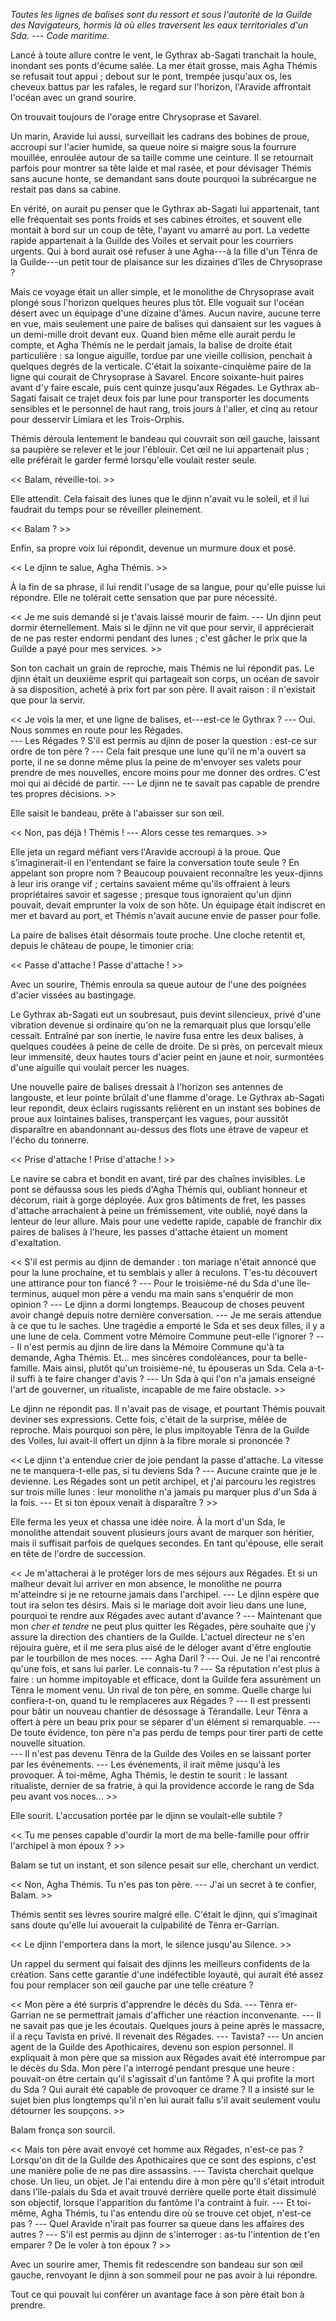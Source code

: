 *Toutes les lignes de balises sont du ressort et sous l'autorité de la Guilde des Navigateurs, hormis là où elles traversent les eaux territoriales d'un Sda. --- Code maritime.*

Lancé à toute allure contre le vent, le Gythrax ab-Sagati tranchait la houle, inondant ses ponts d'écume salée. La mer était grosse, mais Agha Thémis se refusait tout appui ; debout sur le pont, trempée jusqu'aux os, les cheveux battus par les rafales, le regard sur l'horizon, l'Aravide affrontait l'océan avec un grand sourire. 

On trouvait toujours de l'orage entre Chrysoprase et Savarel.

Un marin, Aravide lui aussi, surveillait les cadrans des bobines de proue, accroupi sur l'acier humide, sa queue noire si maigre sous la fourrure mouillée, enroulée autour de sa taille comme une ceinture. Il se retournait parfois pour montrer sa tête laide et mal rasée, et pour dévisager Thémis sans aucune honte, se demandant sans doute pourquoi la subrécargue ne restait pas dans sa cabine.

En vérité, on aurait pu penser que le Gythrax ab-Sagati lui appartenait, tant elle fréquentait ses ponts froids et ses cabines étroites, et souvent elle montait à bord sur un coup de tête, l'ayant vu amarré au port. La vedette rapide appartenait à la Guilde des Voiles et servait pour les courriers urgents. Qui à bord aurait osé refuser à une Agha---à la fille d'un Tënra de la Guilde---un petit tour de plaisance sur les dizaines d'îles de Chrysoprase ?

Mais ce voyage était un aller simple, et le monolithe de Chrysoprase avait plongé sous l'horizon quelques heures plus tôt. Elle voguait sur l'océan désert avec un équipage d'une dizaine d'âmes. Aucun navire, aucune terre en vue, mais seulement une paire de balises qui dansaient sur les vagues à un demi-mille droit devant eux. Quand bien même elle aurait perdu le compte, et Agha Thémis ne le perdait jamais, la balise de droite était particulière : sa longue aiguille, tordue par une vieille collision, penchait à quelques degrés de la verticale. C'était la soixante-cinquième paire de la ligne qui courait de Chrysoprase à Savarel. Encore soixante-huit paires avant d'y faire escale, puis cent quinze jusqu'aux Régades. Le Gythrax ab-Sagati faisait ce trajet deux fois par lune pour transporter les documents sensibles et le personnel de haut rang, trois jours à l'aller, et cinq au retour pour desservir Limiara et les Trois-Orphis.

Thémis déroula lentement le bandeau qui couvrait son œil gauche, laissant sa paupière se relever et le jour l'éblouir. Cet œil ne lui appartenait plus ; elle préférait le garder fermé lorsqu'elle voulait rester seule. 

<< Balam, réveille-toi. >>

Elle attendit. Cela faisait des lunes que le djinn n'avait vu le soleil, et il lui faudrait du temps pour se réveiller pleinement. 

<< Balam ? >>

Enfin, sa propre voix lui répondit, devenue un murmure doux et posé. 

<< Le djinn te salue, Agha Thémis. >>

À la fin de sa phrase, il lui rendit l'usage de sa langue, pour qu'elle puisse lui répondre. Elle ne tolérait cette sensation que par pure nécessité. 

<< Je me suis demandé si je t'avais laissé mourir de faim. 
--- Un djinn peut dormir éternellement. Mais si le djinn ne vit que pour servir, il apprécierait de ne pas rester endormi pendant des lunes ; c'est gâcher le prix que la Guilde a payé pour mes services. >>

Son ton cachait un grain de reproche, mais Thémis ne lui répondit pas. Le djinn était un deuxième esprit qui partageait son corps, un océan de savoir à sa disposition, acheté à prix fort par son père. Il avait raison : il n'existait que pour la servir.

<< Je vois la mer, et une ligne de balises, et---est-ce le Gythrax ? 
--- Oui. Nous sommes en route pour les Régades.  
--- Les Régades ? S'il est permis au djinn de poser la question : est-ce sur ordre de ton père ? 
--- Cela fait presque une lune qu'il ne m'a ouvert sa porte, il ne se donne même plus la peine de m'envoyer ses valets pour prendre de mes nouvelles, encore moins pour me donner des ordres. C'est moi qui ai décidé de partir. 
--- Le djinn ne te savait pas capable de prendre tes propres décisions. >>

Elle saisit le bandeau, prête à l'abaisser sur son œil.

<< Non, pas déjà ! Thémis ! 
--- Alors cesse tes remarques. >>

Elle jeta un regard méfiant vers l'Aravide accroupi à la proue. Que s'imaginerait-il en l'entendant se faire la conversation toute seule ? En appelant son propre nom ? Beaucoup pouvaient reconnaître les yeux-djinns à leur iris orange vif ; certains savaient même qu'ils offraient à leurs propriétaires savoir et sagesse ; presque tous ignoraient qu'un djinn pouvait, devait emprunter la voix de son hôte. Un équipage était indiscret en mer et bavard au port, et Thémis n'avait aucune envie de passer pour folle.

La paire de balises était désormais toute proche. Une cloche retentit et, depuis le château de poupe, le timonier cria:  

<< Passe d'attache ! Passe d'attache ! >>

Avec un sourire, Thémis enroula sa queue autour de l'une des poignées d'acier vissées au bastingage.

Le Gythrax ab-Sagati eut un soubresaut, puis devint silencieux, privé d'une vibration devenue si ordinaire qu'on ne la remarquait plus que lorsqu'elle cessait. Entraîné par son inertie, le navire fusa entre les deux balises, à quelques coudées à peine de celle de droite. De si près, on percevait mieux leur immensité, deux hautes tours d'acier peint en jaune et noir, surmontées d'une aiguille qui voulait percer les nuages.

Une nouvelle paire de balises dressait à l'horizon ses antennes de langouste, et leur pointe brûlait d'une flamme d'orage. Le Gythrax ab-Sagati leur repondit, deux éclairs rugissants relièrent en un instant ses bobines de proue aux lointaines balises, transperçant les vagues, pour aussitôt disparaître en abandonnant au-dessus des flots une étrave de vapeur et l'écho du tonnerre.

<< Prise d'attache ! Prise d'attache ! >>

Le navire se cabra et bondit en avant, tiré par des chaînes invisibles. Le pont se défaussa sous les pieds d'Agha Thémis qui, oubliant honneur et décorum, riait à gorge déployée. Aux gros bâtiments de fret, les passes d'attache arrachaient à peine un frémissement, vite oublié, noyé dans la lenteur de leur allure. Mais pour une vedette rapide, capable de franchir dix paires de balises à l'heure, les passes d'attache étaient un moment d'exaltation. 

<< S'il est permis au djinn de demander : ton mariage n'était annoncé que pour la lune prochaine, et tu semblais y aller à reculons. T'es-tu découvert une attirance pour ton fiancé ? 
--- Pour le troisième-né du Sda d'une île-terminus, auquel mon père a vendu ma main sans s'enquérir de mon opinion ? 
--- Le djinn a dormi longtemps. Beaucoup de choses peuvent avoir changé depuis notre dernière conversation.
--- Je me serais attendue à ce que tu le saches. Une tragédie a emporté le Sda et ses deux filles, il y a une lune de cela. Comment votre Mémoire Commune peut-elle l'ignorer ?
--- Il n'est permis au djinn de lire dans la Mémoire Commune qu'à ta demande, Agha Thémis. Et... mes sincères condoléances, pour ta belle-famille. Mais ainsi, plutôt qu'un troisième-né, tu épouseras un Sda. Cela a-t-il suffi à te faire changer d'avis ? 
--- Un Sda à qui l'on n'a jamais enseigné l'art de gouverner, un ritualiste, incapable de me faire obstacle. >>

Le djinn ne répondit pas. Il n'avait pas de visage, et pourtant Thémis pouvait deviner ses expressions. Cette fois, c'était de la surprise, mêlée de reproche. Mais pourquoi son père, le plus impitoyable Tënra de la Guilde des Voiles, lui avait-il offert un djinn à la fibre morale si prononcée ? 

<< Le djinn t'a entendue crier de joie pendant la passe d'attache. La vitesse ne te manquera-t-elle pas, si tu deviens Sda ?
--- Aucune crainte que je le devienne. Les Régades sont un petit archipel, et j'ai parcouru les registres sur trois mille lunes : leur monolithe n'a jamais pu marquer plus d'un Sda à la fois.
--- Et si ton époux venait à disparaître ? >>

Elle ferma les yeux et chassa une idée noire. À la mort d'un Sda, le monolithe attendait souvent plusieurs jours avant de marquer son héritier, mais il suffisait parfois de quelques secondes. En tant qu'épouse, elle serait en tête de l'ordre de succession. 

<< Je m'attacherai à le protéger lors de mes séjours aux Régades. Et si un malheur devait lui arriver en mon absence, le monolithe ne pourra m'atteindre si je ne retourne jamais dans l'archipel.
--- Le djinn espère que tout ira selon tes désirs. Mais si le mariage doit avoir lieu dans une lune, pourquoi te rendre aux Régades avec autant d'avance ? 
--- Maintenant que mon *cher et tendre* ne peut plus quitter les Régades, père souhaite que j'y assure la direction des chantiers de la Guilde. L'actuel directeur ne s'en réjouira guère, et il me sera plus aisé de le déloger avant d'être engloutie par le tourbillon de mes noces. 
--- Agha Daril ? 
--- Oui. Je ne l'ai rencontré qu'une fois, et sans lui parler. Le connais-tu ? 
--- Sa réputation n'est plus à faire : un homme impitoyable et efficace, dont la Guilde fera assurément un Tënra le moment venu. Un rival de ton père, en somme. Quelle charge lui confiera-t-on, quand tu le remplaceres aux Régades ? 
--- Il est pressenti pour bâtir un nouveau chantier de désossage à Térandalle. Leur Tënra a offert à père un beau prix pour se séparer d'un élément si remarquable. 
--- De toute évidence, ton père n'a pas perdu de temps pour tirer parti de cette nouvelle situation.  
--- Il n'est pas devenu Tënra de la Guilde des Voiles en se laissant porter par les événements.
--- Les événements, il irait même jusqu'à les provoquer. À toi-même, Agha Thémis, le destin te sourit : le lassant ritualiste, dernier de sa fratrie, à qui la providence accorde le rang de Sda peu avant vos noces... >>

Elle sourit. L'accusation portée par le djinn se voulait-elle subtile ? 

<< Tu me penses capable d'ourdir la mort de ma belle-famille pour offrir l'archipel à mon époux ? >>

Balam se tut un instant, et son silence pesait sur elle, cherchant un verdict. 

<< Non, Agha Thémis. Tu n'es pas ton père. 
--- J'ai un secret à te confier, Balam. >>

Thémis sentit ses lèvres sourire malgré elle. C'était le djinn, qui s'imaginait sans doute qu'elle lui avouerait la culpabilité de Tënra er-Garrian.

<< Le djinn l'emportera dans la mort, le silence jusqu'au Silence. >>

Un rappel du serment qui faisait des djinns les meilleurs confidents de la création. Sans cette garantie d'une indéfectible loyauté, qui aurait été assez fou pour remplacer son œil gauche par une telle créature ?

<< Mon père a été surpris d'apprendre le décès du Sda.
--- Tënra er-Garrian ne se permettrait jamais d'afficher une réaction inconvenante.
--- Il ne savait pas que je les écoutais. Quelques jours à peine après le massacre, il a reçu Tavista en privé. Il revenait des Régades. 
--- Tavista? 
--- Un ancien agent de la Guilde des Apothicaires, devenu son espion personnel. Il expliquait à mon père que sa mission aux Régades avait été interrompue par le décès du Sda. Mon père l'a interrogé pendant presque une heure : pouvait-on être certain qu'il s'agissait d'un fantôme ? À qui profite la mort du Sda ? Qui aurait été capable de provoquer ce drame ? Il a insisté sur le sujet bien plus longtemps qu'il n'en lui aurait fallu s'il avait seulement voulu détourner les soupçons. >>

Balam fronça son sourcil.

<< Mais ton père avait envoyé cet homme aux Régades, n'est-ce pas ? Lorsqu'on dit de la Guilde des Apothicaires que ce sont des espions, c'est une manière polie de ne pas dire assassins. 
--- Tavista cherchait quelque chose. Un lieu, un objet. Je l'ai entendu dire à mon père qu'il s'était introduit dans l'île-palais du Sda et avait trouvé derrière quelle porte était dissimulé son objectif, lorsque l'apparition du fantôme l'a contraint à fuir. 
--- Et toi-même, Agha Thémis, tu l'as entendu dire où se trouve cet objet, n'est-ce pas ?
--- Quel Aravide n'irait pas fourrer sa queue dans les affaires des autres ?
--- S'il est permis au djinn de s'interroger : as-tu l'intention de t'en emparer ? De le voler à ton époux ? >>

Avec un sourire amer, Themis fit redescendre son bandeau sur son œil gauche, renvoyant le djinn à son sommeil pour ne pas avoir à lui répondre. 

Tout ce qui pouvait lui conférer un avantage face à son père était bon à prendre. 
